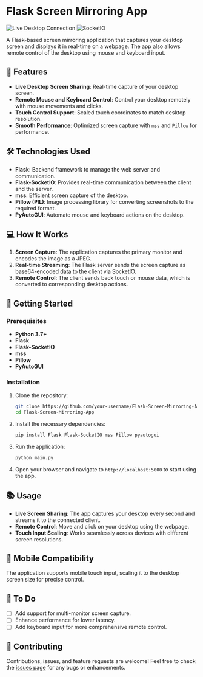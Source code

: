# Flask Screen Mirroring App

![Live Desktop Connection](https://img.shields.io/badge/Flask-v2.0-blue) ![SocketIO](https://img.shields.io/badge/SocketIO-v4.0-orange)

A Flask-based screen mirroring application that captures your desktop screen and displays it in real-time on a webpage. The app also allows remote control of the desktop using mouse and keyboard input.

## 🎉 Features
- **Live Desktop Screen Sharing**: Real-time capture of your desktop screen.
- **Remote Mouse and Keyboard Control**: Control your desktop remotely with mouse movements and clicks.
- **Touch Control Support**: Scaled touch coordinates to match desktop resolution.
- **Smooth Performance**: Optimized screen capture with `mss` and `Pillow` for performance.

## 🛠️ Technologies Used
- **Flask**: Backend framework to manage the web server and communication.
- **Flask-SocketIO**: Provides real-time communication between the client and the server.
- **mss**: Efficient screen capture of the desktop.
- **Pillow (PIL)**: Image processing library for converting screenshots to the required format.
- **PyAutoGUI**: Automate mouse and keyboard actions on the desktop.

## 💻 How It Works
1. **Screen Capture**: The application captures the primary monitor and encodes the image as a JPEG.
2. **Real-time Streaming**: The Flask server sends the screen capture as base64-encoded data to the client via SocketIO.
3. **Remote Control**: The client sends back touch or mouse data, which is converted to corresponding desktop actions.

## 🚀 Getting Started

### Prerequisites
- **Python 3.7+**
- **Flask**
- **Flask-SocketIO**
- **mss**
- **Pillow**
- **PyAutoGUI**

### Installation

1. Clone the repository:

   ```bash
   git clone https://github.com/your-username/Flask-Screen-Mirroring-App.git
   cd Flask-Screen-Mirroring-App
   ```

2. Install the necessary dependencies:

   ```bash
   pip install Flask Flask-SocketIO mss Pillow pyautogui
   ```

3. Run the application:

   ```bash
   python main.py
   ```

4. Open your browser and navigate to `http://localhost:5000` to start using the app.

## 📚 Usage

- **Live Screen Sharing**: The app captures your desktop every second and streams it to the connected client.
- **Remote Control**: Move and click on your desktop using the webpage.
- **Touch Input Scaling**: Works seamlessly across devices with different screen resolutions.

## 📱 Mobile Compatibility

The application supports mobile touch input, scaling it to the desktop screen size for precise control.


## 📝 To Do
- [ ] Add support for multi-monitor screen capture.
- [ ] Enhance performance for lower latency.
- [ ] Add keyboard input for more comprehensive remote control.

## 🤝 Contributing

Contributions, issues, and feature requests are welcome! Feel free to check the [issues page](https://github.com/your-username/Flask-Screen-Mirroring-App/issues) for any bugs or enhancements.
